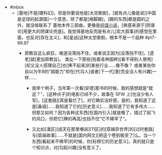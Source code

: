 - #inbox
    - [基地]不是[硬科幻]，但是你要说他是[太空歌剧]，[就有点儿像是说][中国是足球的起源国]一个意思，除了都是[用脚踢]，[踢的东西]都是圆的之外，就没啥联系了
基地本传三部曲，更像是[间谍小说](https://bbs.saraba1st.com/2b/thread-2028143-3-1.html)，[爽感来源于]阴谋论[用更大的阴谋论兜底]。我觉得基地反而是有点儿[宏大叙事]的感觉在里面，也反对[存在主义]，和[星战]这种太空歌剧，根本不是一个品种 #pt7-99.97
        - 原教旨这么疯狂，难道没落挡不住，或者说正因为[没落挡不住]，[遗老]就[更加原教旨]。
类比一下那些[抱着各种国粹][看不得别人使用][却又没人搭理自己]也[捧不起来]的某些行业……像不像？
或者某些你自以为牛B的“超能力”却在[代沟人]或者[下一代]里[完全没人有兴趣]一样……

            - 我举个例子，当年第一次看[安德]那书的时候，我的感想就是“就这？”，[这种点子]的电影已经不少，故事在 SFW 上[也没少有人写]，[这套路][真是看烂了]，对它确实没好感，是的，我知道了这是[鼻祖]……我知道了它的[历史意义]……我知道了它有多伟大……但那又如何？因为各种这东西[在国内引入]就是晚了，错过了起飞的风口，你把它[捧的再高]也挡不住“它不稀罕了”。

            - 又比如[漫区][成天在那里嘲讽][11区]的[穿越异世界]的[过时套路]与[低端故事]……不就是[国内网文][把这个卷到极至了]么。当一个东西[看起来不稀罕]的时候，你[标榜它的历史意义]，真的就只是个知识点，对[勾起兴趣]没有意义了。
